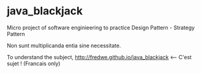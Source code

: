 # java_blackjack
Micro project of software enginieering to practice Design Pattern - Strategy Pattern

Non sunt multiplicanda entia sine necessitate.

To understand the subject, http://fredwe.github.io/java_blackjack <-- C'est sujet ! (Francais only)

